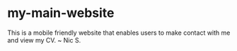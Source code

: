 # my-main-website
This is a mobile friendly website that enables users to make contact with me and view my CV.  ~ Nic S. 
